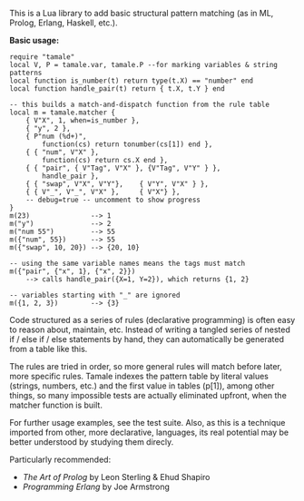 This is a Lua library to add basic structural pattern matching (as in
ML, Prolog, Erlang, Haskell, etc.).

**Basic usage:**

    require "tamale"
    local V, P = tamale.var, tamale.P --for marking variables & string patterns
    local function is_number(t) return type(t.X) == "number" end
    local function handle_pair(t) return { t.X, t.Y } end

    -- this builds a match-and-dispatch function from the rule table
    local m = tamale.matcher {
        { V"X", 1, when=is_number },
        { "y", 2 },
        { P"num (%d+)",
            function(cs) return tonumber(cs[1]) end },
        { { "num", V"X" },
            function(cs) return cs.X end },
        { { "pair", { V"Tag", V"X" }, {V"Tag", V"Y" } },
            handle_pair },
        { { "swap", V"X", V"Y"},    { V"Y", V"X" } },
        { { V"_", V"_", V"X" },     { V"X"} },
        -- debug=true -- uncomment to show progress
    }
    m(23)               --> 1
    m("y")              --> 2
    m("num 55")         --> 55
    m({"num", 55})      --> 55
    m({"swap", 10, 20}) --> {20, 10}

    -- using the same variable names means the tags must match
    m({"pair", {"x", 1}, {"x", 2}})
        --> calls handle_pair({X=1, Y=2}), which returns {1, 2}

    -- variables starting with "_" are ignored
    m({1, 2, 3})        --> {3}

Code structured as a series of rules (declarative programming) is often
easy to reason about, maintain, etc. Instead of writing a tangled series
of nested if / else if / else statements by hand, they can automatically
be generated from a table like this.

The rules are tried in order, so more general rules will match before
later, more specific rules. Tamale indexes the pattern table by literal
values (strings, numbers, etc.) and the first value in tables (p[1]),
among other things, so many impossible tests are actually eliminated
upfront, when the matcher function is built.

For further usage examples, see the test suite. Also, as this is a
technique imported from other, more declarative, languages, its real
potential may be better understood by studying them direcly.

Particularly recommended:

* _The Art of Prolog_ by Leon Sterling & Ehud Shapiro
* _Programming Erlang_ by Joe Armstrong
